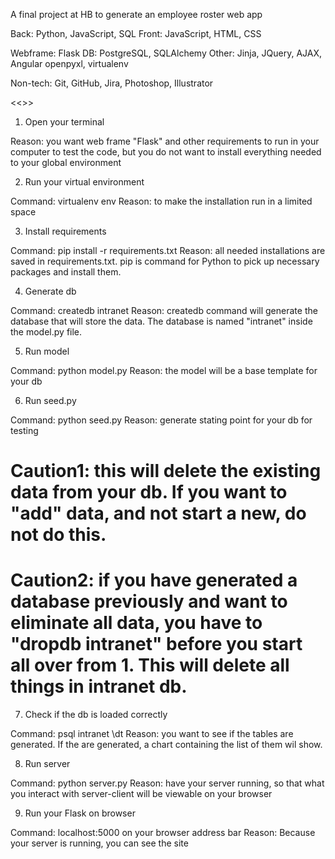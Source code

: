 A final project at HB to generate an employee roster web app

Back: Python, JavaScript, SQL
Front: JavaScript, HTML, CSS

Webframe: Flask
DB: PostgreSQL, SQLAlchemy
Other: Jinja, JQuery, AJAX, Angular
openpyxl, virtualenv

Non-tech:
Git, GitHub, Jira, Photoshop, Illustrator

<<<How to see a test run of this site>>>

1. Open your terminal

Reason: you want web frame "Flask" and other requirements to run in your computer to test the code, but you do not want to install everything needed to your global environment

2. Run your virtual environment

Command: virtualenv env
Reason: to make the installation run in a limited space

3. Install requirements

Command: pip install -r requirements.txt
Reason: all needed installations are saved in requirements.txt. pip is command for Python to pick up necessary packages and install them.

4. Generate db

Command: createdb intranet
Reason: createdb command will generate the database that will store the data. The database is named "intranet" inside the model.py file. 

5. Run model

Command: python model.py
Reason: the model will be a base template for your db

6. Run seed.py

Command: python seed.py
Reason: generate stating point for your db for testing
# Caution1: this will delete the existing data from your db. If you want to "add" data, and not start a new, do not do this.
# Caution2: if you have generated a database previously and want to eliminate all data, you have to "dropdb intranet" before you start all over from 1. This will delete all things in intranet db.

7. Check if the db is loaded correctly

Command: psql intranet
         \dt
Reason: you want to see if the tables are generated. If the are generated, a chart containing the list of them wil show.

8. Run server

Command: python server.py
Reason: have your server running, so that what you interact with server-client will be viewable on your browser

9. Run your Flask on browser

Command: localhost:5000 on your browser address bar
Reason: Because your server is running, you can see the site

